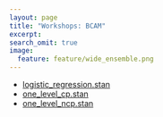 ```yaml
---
layout: page
title: "Workshops: BCAM"
excerpt:
search_omit: true
image:
  feature: feature/wide_ensemble.png
---
```



- [logistic_regression.stan](/workshops/bcam/models/logistic_regression.stan)
- [one_level_cp.stan](/workshops/bcam/models/one_level_cp.stan)
- [one_level_ncp.stan](/workshops/bcam/models/one_level_ncp.stan)
